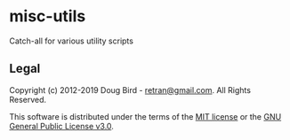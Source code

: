 # misc-utils
Catch-all for various utility scripts

## Legal
Copyright (c) 2012-2019 Doug Bird - <retran@gmail.com>. All Rights Reserved.

This software is distributed under the terms of the [MIT license](LICENSE) or the [GNU General Public License v3.0](GPLv3).
